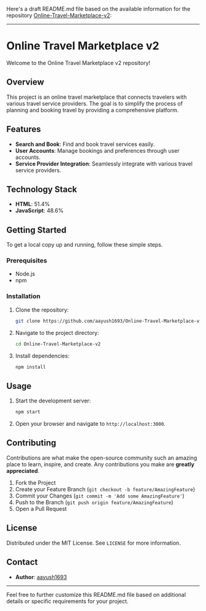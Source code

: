 Here's a draft README.md file based on the available information for the repository [Online-Travel-Marketplace-v2](https://github.com/aayush1693/Online-Travel-Marketplace-v2):

---

# Online Travel Marketplace v2

Welcome to the Online Travel Marketplace v2 repository!

## Overview

This project is an online travel marketplace that connects travelers with various travel service providers. The goal is to simplify the process of planning and booking travel by providing a comprehensive platform.

## Features

- **Search and Book**: Find and book travel services easily.
- **User Accounts**: Manage bookings and preferences through user accounts.
- **Service Provider Integration**: Seamlessly integrate with various travel service providers.

## Technology Stack

- **HTML**: 51.4%
- **JavaScript**: 48.6%

## Getting Started

To get a local copy up and running, follow these simple steps.

### Prerequisites

- Node.js
- npm

### Installation

1. Clone the repository:
   ```sh
   git clone https://github.com/aayush1693/Online-Travel-Marketplace-v2.git
   ```
2. Navigate to the project directory:
   ```sh
   cd Online-Travel-Marketplace-v2
   ```
3. Install dependencies:
   ```sh
   npm install
   ```

## Usage

1. Start the development server:
   ```sh
   npm start
   ```
2. Open your browser and navigate to `http://localhost:3000`.

## Contributing

Contributions are what make the open-source community such an amazing place to learn, inspire, and create. Any contributions you make are **greatly appreciated**.

1. Fork the Project
2. Create your Feature Branch (`git checkout -b feature/AmazingFeature`)
3. Commit your Changes (`git commit -m 'Add some AmazingFeature'`)
4. Push to the Branch (`git push origin feature/AmazingFeature`)
5. Open a Pull Request

## License

Distributed under the MIT License. See `LICENSE` for more information.

## Contact

- **Author**: [aayush1693](https://github.com/aayush1693)

---

Feel free to further customize this README.md file based on additional details or specific requirements for your project.
